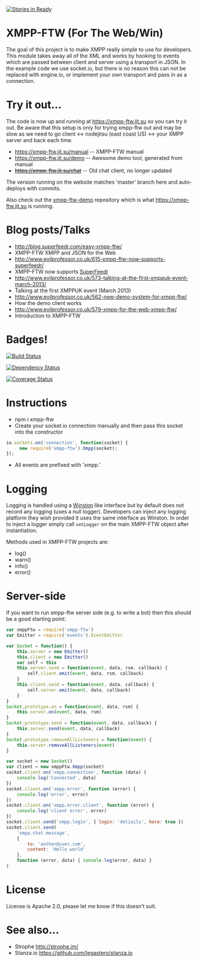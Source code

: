 [![Stories in Ready](https://badge.waffle.io/xmpp-ftw/xmpp-ftw.png?label=ready&title=Ready)](https://waffle.io/xmpp-ftw/xmpp-ftw)
# XMPP-FTW (For The Web/Win)

The goal of this project is to make XMPP really simple to use for developers. This module takes away all of the XML 
and works by hooking to events which are passed between client and server using a transport in JSON. In the example 
code we use socket.io, but there is no reason this can not be replaced with engine.io, or implement your own transport 
and pass in as a connection.

# Try it out...

The code is now up and running at https://xmpp-ftw.jit.su so you can try it out. Be aware that this 
setup is only for trying xmpp-ftw out and may be slow as we need to go client ↔ nodejitsu (east coast US) ↔  your XMPP server and back each time.

* https://xmpp-ftw.jit.su/manual -- XMPP-FTW manual
* https://xmpp-ftw.jit.su/demo -- Awesome demo tool, generated from manual
* <del>https://xmpp-ftw.jit.su/chat</del> -- Old chat client, no longer updated

The version running on the website matches 'master' branch here and auto-deploys with commits.

Also check out the [xmpp-ftw-demo](https://github.com/xmpp-ftw/xmpp-ftw-demo) repository which is what https://xmpp-ftw.jit.su is running.

# Blog posts/Talks

* http://blog.superfeedr.com/easy-xmpp-ftw/
 * XMPP-FTW XMPP and JSON for the Web
* http://www.evilprofessor.co.uk/615-xmpp-ftw-now-supports-superfeedr/
 * XMPP-FTW now supports [SuperFeedr](http://www.superfeedr.com)
* http://www.evilprofessor.co.uk/573-talking-at-the-first-xmppuk-event-march-2013/
 * Talking at the first XMPPUK event (March 2013) 
* http://www.evilprofessor.co.uk/562-new-demo-system-for-xmpp-ftw/
 * How the demo client works
* http://www.evilprofessor.co.uk/579-xmpp-for-the-web-xmpp-ftw/
 * Introduction to XMPP-FTW

# Badges!

[![Build Status](https://secure.travis-ci.org/xmpp-ftw/xmpp-ftw.png)](http://travis-ci.org/xmpp-ftw/xmpp-ftw)

[![Dependency Status](https://david-dm.org/xmpp-ftw/xmpp-ftw.png)](https://david-dm.org/xmpp-ftw/xmpp-ftw)

[![Coverage Status](https://coveralls.io/repos/xmpp-ftw/xmpp-ftw/badge.png?branch=master)](https://coveralls.io/r/xmpp-ftw/xmpp-ftw?branch=master)

# Instructions

* npm i xmpp-ftw
* Create your socket.io connection manually and then pass this socket into the constructor

```javascript
io.sockets.on('connection', function(socket) {
     new require('xmpp-ftw').Xmpp(socket);       
});
```
* All events are prefixed with 'xmpp.'

# Logging

Logging is handled using a [Winston](https://github.com/flatiron/winston) like interface but by default 
does not record any logging (uses a null logger). Developers can inject any logging platform they wish 
provided it uses the same interface as Winston. In order to inject a logger simply call `setLogger` on 
the main XMPP-FTW object after instantiation.

Methods used in XMPP-FTW projects are:

* log()
* warn()
* info()
* error()

# Server-side

If you want to run xmpp-ftw server side (e.g. to write a bot) then this should be a good starting point:

```javascript
var xmppFtw = require('xmpp-ftw')
var Emitter = require('events').EventEmitter

var Socket = function() {
    this.server = new Emitter()
    this.client = new Emitter()
    var self = this
    this.server.send = function(event, data, rsm, callback) {
        self.client.emit(event, data, rsm, callback)
    }
    this.client.send = function(event, data, callback) {
        self.server.emit(event, data, callback)
    }
}
Socket.prototype.on = function(event, data, rsm) {
    this.server.on(event, data, rsm)
}
Socket.prototype.send = function(event, data, callback) {
    this.server.send(event, data, callback)
}
Socket.prototype.removeAllListeners = function(event) {
    this.server.removeAllListeners(event)
}

var socket = new Socket()
var client = new xmppFtw.Xmpp(socket)
socket.client.on('xmpp.connection', function (data) {
    console.log('Connected', data)
})
socket.client.on('xmpp.error', function (error) {
    console.log('error', error)
})
socket.client.on('xmpp.error.client', function (error) {
    console.log('client error', error)
})
socket.client.send('xmpp.login', { login: 'detiails', here: true })
socket.client.send(
    'xmpp.chat.message',
    {
        to: 'aother@user.com',
        content: 'Hello world'
    },
    function (error, data) { console.log(error, data) }
)
```

# License

License is Apache 2.0, please let me know if this doesn't suit.

# See also...

* Strophe http://strophe.im/
* Stanza.io https://github.com/legastero/stanza.io
